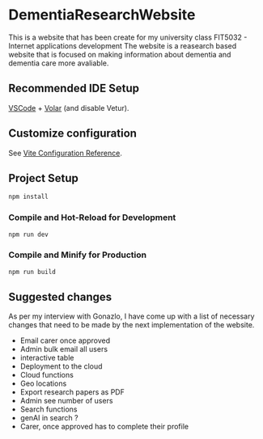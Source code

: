 # DementiaResearchWebsite

This is a website that has been create for my university class FIT5032 - Internet applications development
The website is a reasearch based website that is focused on making information about dementia and dementia care
more avaliable.

## Recommended IDE Setup

[VSCode](https://code.visualstudio.com/) + [Volar](https://marketplace.visualstudio.com/items?itemName=Vue.volar) (and disable Vetur).

## Customize configuration

See [Vite Configuration Reference](https://vitejs.dev/config/).

## Project Setup

```sh
npm install
```

### Compile and Hot-Reload for Development

```sh
npm run dev
```

### Compile and Minify for Production

```sh
npm run build
```

## Suggested changes

As per my interview with Gonazlo, I have come up with a list of necessary changes that need to be made by the next implementation of the website.

- Email carer once approved
- Admin bulk email all users
- interactive table
- Deployment to the cloud
- Cloud functions
- Geo locations
- Export research papers as PDF
- Admin see number of users
- Search functions
- genAI in search ?
- Carer, once approved has to complete their profile
